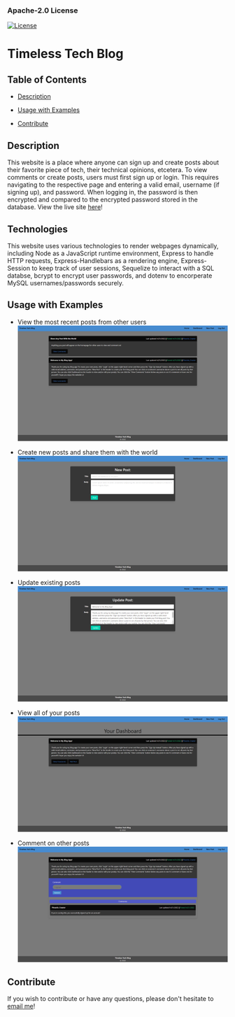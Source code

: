 ### Apache-2.0 License
 [![License](https://img.shields.io/badge/License-Apache_2.0-blue.svg)](https://opensource.org/licenses/Apache-2.0)

# Timeless Tech Blog

## Table of Contents

- [Description](#Description)

- [Usage with Examples](#Usage)

- [Contribute](#Contribute)

## Description
This website is a place where anyone can sign up and create posts about their favorite piece of tech, their technical opinions, etcetera. To view comments or create posts, users must first sign up or login. This requires navigating to the respective page and entering a valid email, username (if signing up), and password. When logging in, the password is then encrypted and compared to the encrypted password stored in the database.
View the live site [here](https://intense-ridge-45065.herokuapp.com/)!

## Technologies
This website uses various technologies to render webpages dynamically, including Node as a JavaScript runtime environment, Express to handle HTTP requests, Express-Handlebars as a rendering engine, Express-Session to keep track of user sessions, Sequelize to interact with a SQL databse, bcrypt to encrypt user passwords, and dotenv to encorperate MySQL usernames/passwords securely.

## Usage with Examples
- View the most recent posts from other users
![Home Page Displaying Posts](./assets/home_page.png)

- Create new posts and share them with the world
![New Post Form](./assets/new_post.png)

- Update existing posts
![Update Post Form](./assets/update_post.png)

- View all of your posts
![Dashboard Filled With Posts](./assets/dashboard.png)

- Comment on other posts
![A Post With a Comment Section](./assets/comments.png)

## Contribute
If you wish to contribute or have any questions, please don't hesitate to [email me](mailto:PhoenixStaley_Developer@outlook.com)!
